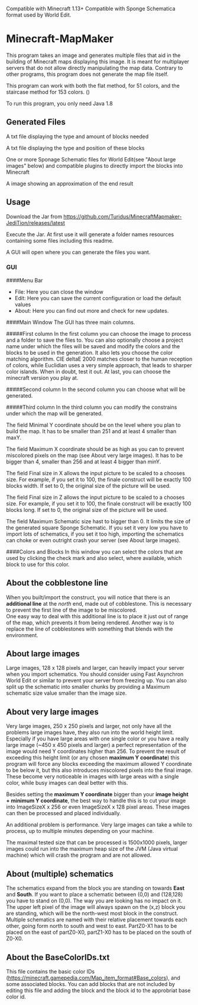 Compatible with Minecraft 1.13+
Compatible with Sponge Schematica format used by World Edit.

# Minecraft-MapMaker

This program takes an image and generates multiple files that aid in the building of Minecraft maps
displaying this image. It is meant for multiplayer servers that do not allow directly manipulating the map data. 
Contrary to other programs, this program does not generate the map file itself.

This program can work with both the flat method, for 51 colors, and the staircase method for 153 colors. ()

To run this program, you only need Java 1.8

## Generated Files

   A txt file displaying the type and amount of blocks needed

   A txt file displaying the type and position of these blocks

   One or more Sponage Schematic files for World Edit(see "About large images" below) and compatible 
   plugins to directly import the blocks into Minecraft

   A image showing an approximation of the end result
   
## Usage

Download the Jar from https://github.com/Turidus/MinecraftMapmaker-JediTion/releases/latest

Execute the Jar. At first use it will generate a folder names resources containing some files including this readme.

A GUI will open where you can generate the files you want.

### GUI

####Menu Bar

 - File: Here you can close the window
 - Edit: Here you can save the current configuration or load the default values
 - About: Here you can find out more and check for new updates.


####Main Window
The GUI has three main columns.

#####First column
In the first column you can choose the image to process and a folder to save the files to. You can also optionally
choose a project name under which the files will be saved and modify the colors and the blocks to be used in the generation.
It also lets you choose the color matching algorithm. CIE deltaE 2000 matches closer to the human reception of colors,
while Euclidian uses a very simple approach, that leads to sharper color islands. When in doubt, test it out.
At last, you can choose the minecraft version you play at.

#####Second column
In the second column you can choose what will be generated.

#####Third column
In the third column you can modify the constrains under which the map will be generated.

The field Minimal Y coordinate should be on the level where you plan to build the map. 
It has to be smaller than 251 and at least 4 smaller than maxY.

The field Maximum X coordinate should be as high as you can to prevent miscolored pixels on the map (see About very large images). 
It has to be bigger than 4, smaller than 256 and at least 4 bigger than minY.

The field Final size in X allows the input picture to be scaled to a chooses size. 
For example, if you set it to 100, the finale construct will be exactly 100 blocks width. 
If set to 0, the original size of the picture will be used.

The field Final size in Z allows the input picture to be scaled to a chooses size. 
For example, if you set it to 100, the finale construct will be exactly 100 blocks long. 
If set to 0, the original size of the picture will be used.

The field Maximum Schematic size hast to bigger than 0. It limits the size of the generated square Sponge Schematic. 
If you set it very low you have to import lots of schematics, if you set it too high,
importing the schematics can choke or even outright crash your server (see About large images). 

####Colors and Blocks
In this window you can select the colors that are used by clicking the check mark and also select, where available,
which block to use for this color.

## About the cobblestone line
When you built/import the construct, you will notice that
there is an **additional line** at the *north* end, made out of cobblestone. This is necessary to prevent
the first line of the image to be miscolored.  
One easy way to deal with this additional line is to place it just out of range of the map, which prevents it from being rendered.
Another way is to replace the line of cobblestones with something that blends with the environment.

## About large images
Large images, 128 x 128 pixels and larger, can heavily impact your server when you import 
schematics. You should consider using Fast Asynchron World Edit or similar to prevent your server from freezing up. 
You can also split up the schematic into smaller chunks by providing a Maximum schematic size value smaller 
than the image size.

## About very large images
Very large images, 250 x 250 pixels and larger, not only have all the problems large images have,
they also run into the world height limit. Especially if you have large areas with one single 
color or you have a really large image (~450 x 450 pixels and larger) a perfect representation of the image 
would need Y coordinates higher than 256. To prevent the result of exceeding this 
height limit (or any chosen **maximum Y coordinate**) this program will force any 
blocks exceeding the maximum allowed Y coordinate to be below it, but this also introduces 
miscolored pixels into the final image. These become very noticeable in images with large areas
with a single color, while busy images can deal better with this.

Besides setting the **maximum Y coordinate** bigger than your **image height + minimum Y coordinate**, the 
best way to handle this is to cut your image into ImageSizeX x 256 or
even ImageSizeX x 128 pixel areas. These images can then be processed and placed individually.

An additional problem is performance. Very large images can take a while to process, up to multiple minutes depending on your machine.

The maximal tested size that can be processed is 1500x1000 pixels, larger images could run into the maximum heap size
of the JVM (Java virtual machine) which will crash the program and are not allowed.

## About (multiple) schematics
The schematics expand from the block you are standing on towards **East** and **South**. If you want to place a schematic between (0,0)
and (128,128) you have to stand on (0,0). The way you are looking has no impact on it. The upper left pixel of the image will always
spawn on the (x,z) block you are standing, which will be the north-west most block in the construct.
Multiple schematics are named with their relative placement towards each other, going form north to south and 
west to east. PartZ0-X1 has to be placed on the east of partZ0-X0, partZ1-X0 has to be placed on the south of Z0-X0.

## About the BaseColorIDs.txt
This file contains the basic color IDs (https://minecraft.gamepedia.com/Map_item_format#Base_colors), and some associated blocks.
You can add blocks that are not included by editing this file and adding the block and the block id to the approbriat base color id.
